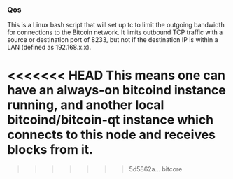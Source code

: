 ### Qos ###

This is a Linux bash script that will set up tc to limit the outgoing bandwidth for connections to the Bitcoin network. It limits outbound TCP traffic with a source or destination port of 8233, but not if the destination IP is within a LAN (defined as 192.168.x.x).

<<<<<<< HEAD
This means one can have an always-on bitcoind instance running, and another local bitcoind/bitcoin-qt instance which connects to this node and receives blocks from it.
=======

>>>>>>> 5d5862a... bitcore
